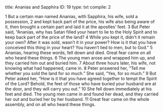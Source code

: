 title:          Ananias and Sapphira
ID:             19
type:           txt
compile:        2


 1 But a certain man named Ananias, with Sapphira, his wife, sold a possession, 2 and kept back part of the price, his wife also being aware of it, then brought a certain part and laid it at the apostles’ feet. 3 But Peter said, “Ananias, why has Satan filled your heart to lie to the Holy Spirit and to keep back part of the price of the land? 4 While you kept it, didn’t it remain your own? After it was sold, wasn’t it in your power? How is it that you have conceived this thing in your heart? You haven’t lied to men, but to God.”
5 Ananias, hearing these words, fell down and died. Great fear came on all who heard these things. 6 The young men arose and wrapped him up, and they carried him out and buried him. 7 About three hours later, his wife, not knowing what had happened, came in. 8 Peter answered her, “Tell me whether you sold the land for so much.”
She said, “Yes, for so much.”
9 But Peter asked her, “How is it that you have agreed together to tempt the Spirit of the Lord? Behold, the feet of those who have buried your husband are at the door, and they will carry you out.”
10 She fell down immediately at his feet and died. The young men came in and found her dead, and they carried her out and buried her by her husband. 11 Great fear came on the whole assembly, and on all who heard these things. 